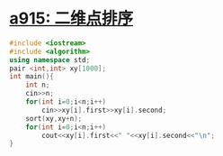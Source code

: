 # [a915: 二维点排序](https://zerojudge.tw/ShowProblem?problemid=a915)
```cpp
#include <iostream>
#include <algorithm>
using namespace std;
pair <int,int> xy[1000];
int main(){
	int n;
	cin>>n;
	for(int i=0;i<n;i++)
		cin>>xy[i].first>>xy[i].second;
	sort(xy,xy+n);
	for(int i=0;i<n;i++)
		cout<<xy[i].first<<" "<<xy[i].second<<"\n";
}
```

